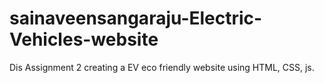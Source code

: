 # sainaveensangaraju-Electric-Vehicles-website
Dis Assignment 2 creating a EV eco friendly website using HTML, CSS, js.
